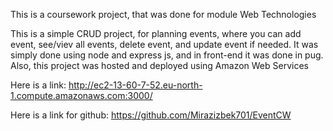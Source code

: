 This is a coursework project, that was done for module Web Technologies

This is a simple CRUD project, for planning events, where you can add event, see/viev all events, delete event, and update event if needed.
It was simply done using node and express js, and in front-end it was done in pug. Also, this project was hosted and deployed using Amazon Web Services

Here is a link:
http://ec2-13-60-7-52.eu-north-1.compute.amazonaws.com:3000/

Here is a link for github:
https://github.com/Mirazizbek701/EventCW
